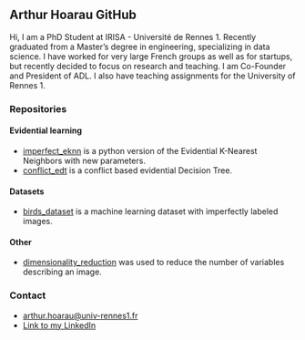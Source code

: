 ## Arthur Hoarau GitHub

Hi, I am a PhD Student at IRISA - Université de Rennes 1. Recently graduated from a Master’s degree in engineering, specializing in data science. I have worked for very large French groups as well as for startups, but recently decided to focus on research and teaching. I am Co-Founder and President of ADL.
I also have teaching assignments for the University of Rennes 1.

### Repositories

#### Evidential learning
- [imperfect_eknn](https://github.com/ArthurHoa/imperfect_eknn) is a python version of the Evidential K-Nearest Neighbors with new parameters. 
- [conflict_edt](https://github.com/ArthurHoa/conflict_edt) is a conflict based evidential Decision Tree.

#### Datasets
- [birds_dataset](https://github.com/ArthurHoa/birds_dataset) is a machine learning dataset with imperfectly labeled images.

#### Other
- [dimensionality_reduction](https://github.com/ArthurHoa/dimensionality_reduction) was used to reduce the number of variables describing an image.

### Contact

- arthur.hoarau@univ-rennes1.fr
- [Link to my LinkedIn](http://www.linkedin.com/in/arthur-hoarau-b4b228140)
